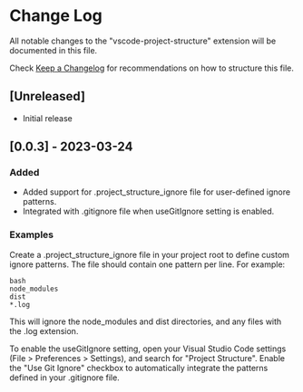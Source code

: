 # Change Log

All notable changes to the "vscode-project-structure" extension will be documented in this file.

Check [Keep a Changelog](http://keepachangelog.com/) for recommendations on how to structure this file.

## [Unreleased]

- Initial release

## [0.0.3] - 2023-03-24

### Added
- Added support for .project_structure_ignore file for user-defined ignore patterns.
- Integrated with .gitignore file when useGitIgnore setting is enabled.

### Examples
Create a .project_structure_ignore file in your project root to define custom ignore patterns. The file should contain one pattern per line. For example:
```
bash
node_modules
dist
*.log
```
This will ignore the node_modules and dist directories, and any files with the .log extension.

To enable the useGitIgnore setting, open your Visual Studio Code settings (File > Preferences > Settings), and search for "Project Structure". Enable the "Use Git Ignore" checkbox to automatically integrate the patterns defined in your .gitignore file.